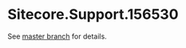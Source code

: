 # Sitecore.Support.156530

See [master branch](https://github.com/sitecoresupport/Sitecore.Support.156530) for details.